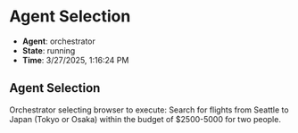 # Agent Selection

- **Agent**: orchestrator
- **State**: running
- **Time**: 3/27/2025, 1:16:24 PM

## Agent Selection

Orchestrator selecting browser to execute: Search for flights from Seattle to Japan (Tokyo or Osaka) within the budget of $2500-5000 for two people.

